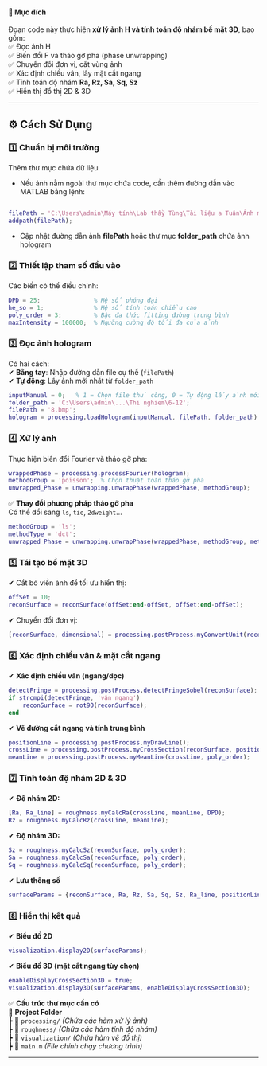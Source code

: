 ####
#### 🔹 **Mục đích**
Đoạn code này thực hiện **xử lý ảnh H và tính toán độ nhám bề mặt 3D**, bao gồm:  
✅ Đọc ảnh H  
✅ Biến đổi F và tháo gỡ pha (phase unwrapping)  
✅ Chuyển đổi đơn vị, cắt vùng ảnh  
✅ Xác định chiều vân, lấy mặt cắt ngang  
✅ Tính toán độ nhám **Ra, Rz, Sa, Sq, Sz**  
✅ Hiển thị đồ thị 2D & 3D  

---

## ⚙ **Cách Sử Dụng**

### 1️⃣ **Chuẩn bị môi trường**
Thêm thư mục chứa dữ liệu
- Nếu ảnh nằm ngoài thư mục chứa code, cần thêm đường dẫn vào MATLAB bằng lệnh:
```matlab

filePath = 'C:\Users\admin\Máy tính\Lab thầy Tùng\Tài liệu a Tuân\Ảnh mẫu';
addpath(filePath);
```
- Cập nhật đường dẫn ảnh **filePath** hoặc thư mục **folder_path** chứa ảnh hologram  

### 2️⃣ **Thiết lập tham số đầu vào**
Các biến có thể điều chỉnh:  
```matlab
DPD = 25;               % Hệ số phóng đại
he_so = 1;              % Hệ số tính toán chiều cao
poly_order = 3;         % Bậc đa thức fitting đường trung bình
maxIntensity = 100000;  % Ngưỡng cường độ tối đa của ảnh
```

### 3️⃣ **Đọc ảnh hologram**
Có hai cách:  
✔ **Bằng tay**: Nhập đường dẫn file cụ thể (`filePath`)  
✔ **Tự động**: Lấy ảnh mới nhất từ `folder_path`  
```matlab
inputManual = 0;   % 1 = Chọn file thủ công, 0 = Tự động lấy ảnh mới nhất
folder_path = 'C:\Users\admin\...\Thi nghiem\6-12';
filePath = '8.bmp';   
hologram = processing.loadHologram(inputManual, filePath, folder_path);
```

### 4️⃣ **Xử lý ảnh**
Thực hiện biến đổi Fourier và tháo gỡ pha:  
```matlab
wrappedPhase = processing.processFourier(hologram);
methodGroup = 'poisson';  % Chọn thuật toán tháo gỡ pha
unwrapped_Phase = unwrapping.unwrapPhase(wrappedPhase, methodGroup);
```
✅ **Thay đổi phương pháp tháo gỡ pha**  
Có thể đổi sang `ls`, `tie`, `2dweight`…  
```matlab
methodGroup = 'ls';
methodType = 'dct';
unwrapped_Phase = unwrapping.unwrapPhase(wrappedPhase, methodGroup, methodType);
```

### 5️⃣ **Tái tạo bề mặt 3D**
✔ Cắt bỏ viền ảnh để tối ưu hiển thị:  
```matlab
offSet = 10;
reconSurface = reconSurface(offSet:end-offSet, offSet:end-offSet);
```

✔ Chuyển đổi đơn vị:
```matlab
[reconSurface, dimensional] = processing.postProcess.myConvertUnit(reconSurface);
```

### 6️⃣ **Xác định chiều vân & mặt cắt ngang**
✔ **Xác định chiều vân (ngang/dọc)**  
```matlab
detectFringe = processing.postProcess.detectFringeSobel(reconSurface);
if strcmpi(detectFringe, 'vân ngang')
    reconSurface = rot90(reconSurface);
end
```
✔ **Vẽ đường cắt ngang và tính trung bình**  
```matlab
positionLine = processing.postProcess.myDrawLine();
crossLine = processing.postProcess.myCrossSection(reconSurface, positionLine);
meanLine = processing.postProcess.myMeanLine(crossLine, poly_order);
```

### 7️⃣ **Tính toán độ nhám 2D & 3D**
✔ **Độ nhám 2D:**  
```matlab
[Ra, Ra_line] = roughness.myCalcRa(crossLine, meanLine, DPD);
Rz = roughness.myCalcRz(crossLine, meanLine);
```
✔ **Độ nhám 3D:**  
```matlab
Sz = roughness.myCalcSz(reconSurface, poly_order);
Sa = roughness.myCalcSa(reconSurface, poly_order);
Sq = roughness.myCalcSq(reconSurface, poly_order);
```

✔ **Lưu thông số**  
```matlab
surfaceParams = {reconSurface, Ra, Rz, Sa, Sq, Sz, Ra_line, positionLine, crossLine, meanLine, dimensional, DPD};
```

### 8️⃣ **Hiển thị kết quả**
✔ **Biểu đồ 2D**  
```matlab
visualization.display2D(surfaceParams);
```
✔ **Biểu đồ 3D (mặt cắt ngang tùy chọn)**  
```matlab
enableDisplayCrossSection3D = true;   
visualization.display3D(surfaceParams, enableDisplayCrossSection3D);
```


✅ **Cấu trúc thư mục cần có**  
📂 **Project Folder**  
┣ 📂 `processing/` *(Chứa các hàm xử lý ảnh)*  
┣ 📂 `roughness/` *(Chứa các hàm tính độ nhám)*  
┣ 📂 `visualization/` *(Chứa hàm vẽ đồ thị)*  
┣ 📄 `main.m` *(File chính chạy chương trình)*  

---
